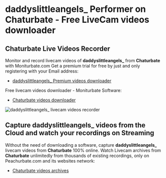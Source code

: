 # daddyslittleangels_ Performer on Chaturbate - Free LiveCam videos downloader

## Chaturbate Live Videos Recorder

Monitor and record livecam videos of **daddyslittleangels_** from **Chaturbate** with Moniturbate.com
Get a premium trial for free by just and only registering with your Email address:
* [daddyslittleangels_ Premium videos downloader](https://moniturbate.com/request-demo-licence-key.html)

Free livecam videos downloader - Moniturbate Software:
* [Chaturbate videos downloader](https://moniturbate.com/moniturbate-download-software.html)

![daddyslittleangels_ livecam videos recorder](https://peachurnet.com/templates/moniturbate-software.png)


## Capture daddyslittleangels_ videos from the Cloud and watch your recordings on Streaming

Without the need of downloading a software, capture **daddyslittleangels_** livecam videos from **Chaturbate** 100% online.
Watch Livecam archives from **Chaturbate** unlimitedly from thousands of existing recordings, only on Peachurbate.com and its websites network:
* [Chaturbate videos archives](https://peachurnet.com/)